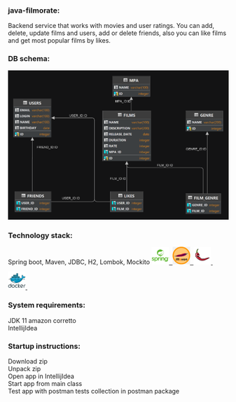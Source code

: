 ### java-filmorate:
Backend service that works with movies and user ratings. You can add, delete, update films and users,
add or delete friends, also you can like films and get most popular films by likes.

### DB schema:
![Schema DB](src/main/resources/schema.png)

### Technology stack:
Spring boot, Maven, JDBC, H2, Lombok, Mockito
<a href="https://spring.io/">
  <img src="https://github.com/devicons/devicon/blob/master/icons/spring/spring-original-wordmark.svg" title="Spring" alt="Spring" width="40" height="40"/>&nbsp;
</a>
<a href="https://maven.apache.org/">
  <img src="src/main/resources/Maven.png" title="Maven" alt="Maven" width="40" height="40"/>&nbsp;
</a>
<a href="https://projectlombok.org/">
  <img src="src/main/resources/Lombok.png" title="Lombok" alt="Lombok" width="40" height="40"/>&nbsp;
</a>

<a href="https://www.docker.com/">
  <img src="https://github.com/devicons/devicon/blob/master/icons/docker/docker-original-wordmark.svg" title="Docker" alt="Docker" width="40" height="40"/>&nbsp;
</a>

### System requirements:
JDK 11 amazon corretto  
IntellijIdea

### Startup instructions:
Download zip  
Unpack zip  
Open app in IntellijIdea  
Start app from main class  
Test app with postman tests collection in postman package  
